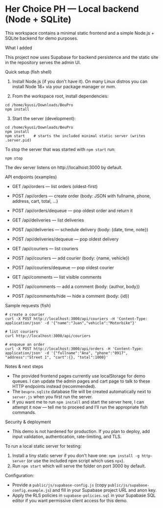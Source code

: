 # Her Choice PH — Local backend (Node + SQLite)

This workspace contains a minimal static frontend and a simple Node.js + SQLite backend for demo purposes.

What I added

This project now uses Supabase for backend persistence and the static site in the repository serves the admin UI.

Quick setup (fish shell)

1) Install Node.js (if you don't have it). On many Linux distros you can install Node 18+ via your package manager or nvm.

2) From the workspace root, install dependencies:

```fish
cd /home/kyusi/Downloads/BeuPro
npm install
```

3) Start the server (development):

```fish
cd /home/kyusi/Downloads/BeuPro
npm install
npm start    # starts the included minimal static server (writes .server.pid)
```

To stop the server that was started with `npm start` run:

```fish
npm stop
```

The dev server listens on http://localhost:3000 by default.

API endpoints (examples)

- GET /api/orders — list orders (oldest-first)
- POST /api/orders — create order (body: JSON with fullname, phone, address, cart, total, ...)
- POST /api/orders/dequeue — pop oldest order and return it

- GET /api/deliveries — list deliveries
- POST /api/deliveries — schedule delivery (body: {date, time, note})
- POST /api/deliveries/dequeue — pop oldest delivery

- GET /api/couriers — list couriers
- POST /api/couriers — add courier (body: {name, vehicle})
- POST /api/couriers/dequeue — pop oldest courier

- GET /api/comments — list visible comments
- POST /api/comments — add a comment (body: {author, body})
- POST /api/comments/hide — hide a comment (body: {id})

Sample requests (fish)

```fish
# create a courier
curl -X POST http://localhost:3000/api/couriers -H 'Content-Type: application/json' -d '{"name":"Juan","vehicle":"Motorbike"}'

# list couriers
curl http://localhost:3000/api/couriers

# enqueue an order
curl -X POST http://localhost:3000/api/orders -H 'Content-Type: application/json' -d '{"fullname":"Ana", "phone":"0917", "address":"Street 1", "cart":{}, "total":1000}'
```

Notes & next steps

- The provided frontend pages currently use localStorage for demo queues. I can update the admin pages and cart page to talk to these HTTP endpoints instead (recommended).
- The `beupro.sqlite` database file will be created automatically next to `server.js` when you first run the server.
- If you want me to run `npm install` and start the server here, I can attempt it now — tell me to proceed and I'll run the appropriate fish commands.

Security & deployment

- This demo is not hardened for production. If you plan to deploy, add input validation, authentication, rate-limiting, and TLS.

To run a local static server for testing:

1. Install a tiny static server if you don't have one: `npm install -g http-server` (or use the included npm script which uses `npx`).
2. Run `npm start` which will serve the folder on port 3000 by default.

Configuration:
- Provide a `public/js/supabase-config.js` (copy `public/js/supabase-config.example.js`) and fill in your Supabase project URL and anon key.
- Apply the RLS policies in `supabase-policies.sql` in your Supabase SQL editor if you want permissive client access for this demo.
